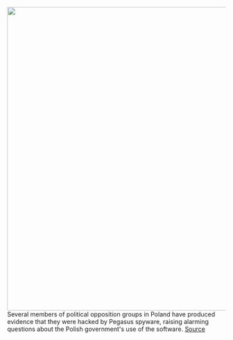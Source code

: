 <img src='https://cdn.vox-cdn.com/thumbor/VHOZQLFuwb_nZM6HzdRB85hjyjQ=/0x0:1500x1000/1200x800/filters:focal(662x344:902x584)/cdn.vox-cdn.com/uploads/chorus_image/image/70320192/1127310221.0.jpg' width='700px' /><br/>
Several members of political opposition groups in Poland have produced evidence that they were hacked by Pegasus spyware, raising alarming questions about the Polish government's use of the software.
<a href='https://www.theverge.com/2021/12/27/22855390/poland-pegasus-spyware-opposition-brejza-nso'> Source <a/>